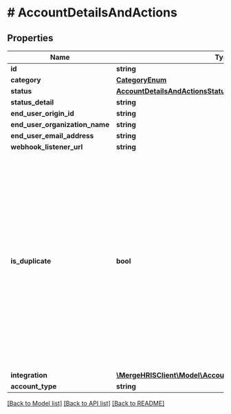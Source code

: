 # # AccountDetailsAndActions

## Properties

Name | Type | Description | Notes
------------ | ------------- | ------------- | -------------
**id** | **string** |  |
**category** | [**CategoryEnum**](CategoryEnum.md) |  | [optional]
**status** | [**AccountDetailsAndActionsStatusEnum**](AccountDetailsAndActionsStatusEnum.md) |  |
**status_detail** | **string** |  | [optional]
**end_user_origin_id** | **string** |  | [optional]
**end_user_organization_name** | **string** |  |
**end_user_email_address** | **string** |  |
**webhook_listener_url** | **string** |  |
**is_duplicate** | **bool** | Whether a Production Linked Account&#39;s credentials match another existing Production Linked Account. This field is &#x60;null&#x60; for Test Linked Accounts, incomplete Production Linked Accounts, and ignored duplicate Production Linked Account sets. | [optional]
**integration** | [**\MergeHRISClient\Model\AccountDetailsAndActionsIntegration**](AccountDetailsAndActionsIntegration.md) |  | [optional]
**account_type** | **string** |  |

[[Back to Model list]](../../README.md#models) [[Back to API list]](../../README.md#endpoints) [[Back to README]](../../README.md)
